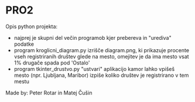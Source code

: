 # PRO2
Opis python projekta:
- najprej je skupni del večin programob kjer prebereva in "urediva" podatke
- program kroglicni_diagram.py izrišče diagram.png, ki prikazuje procente vseh registriranih društev glede na mesto, omejitev je da ima mesto vsat 1% drugače spada pod 'Ostalo'
- program tkinter_drustvo.py "ustvari" aplikacijo kamor lahko vpišeš mesto (npr. Ljubljana, Maribor) izpiše koliko društev je registrirano v tem mestu

Made by: Peter Rotar in Matej Čušin
